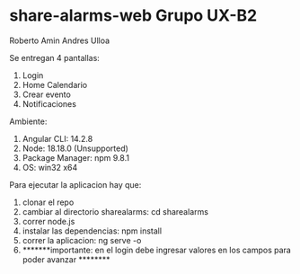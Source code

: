 # share-alarms-web Grupo UX-B2
Roberto Amin
Andres Ulloa

Se entregan 4 pantallas:
1. Login
2. Home Calendario
3. Crear evento
4. Notificaciones

 
Ambiente:
1. Angular CLI: 14.2.8 
2. Node: 18.18.0 (Unsupported)
3. Package Manager: npm 9.8.1
4. OS: win32 x64

Para ejecutar la aplicacion hay que:
1. clonar el repo
2. cambiar al directorio sharealarms: cd sharealarms
3. correr node.js
4. instalar las dependencias: npm install
5. correr la aplicacion: ng serve -o
6. *******importante: en el login debe ingresar valores en los campos para poder avanzar ********
